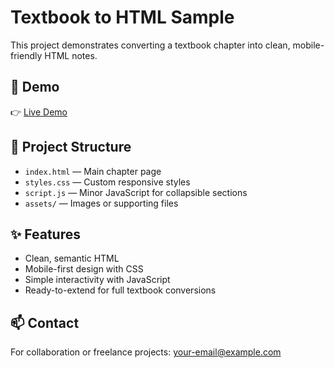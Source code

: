 # Textbook to HTML Sample

This project demonstrates converting a textbook chapter into clean, mobile-friendly HTML notes.  

## 🚀 Demo
👉 [Live Demo](https://sinut919.github.io/textbook-to-html-sample/)  

## 📂 Project Structure
- `index.html` — Main chapter page  
- `styles.css` — Custom responsive styles  
- `script.js` — Minor JavaScript for collapsible sections  
- `assets/` — Images or supporting files  

## ✨ Features
- Clean, semantic HTML  
- Mobile-first design with CSS  
- Simple interactivity with JavaScript  
- Ready-to-extend for full textbook conversions  

## 📫 Contact
For collaboration or freelance projects: your-email@example.com
